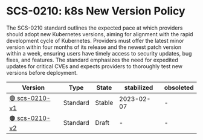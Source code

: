 # SCS-0210: k8s New Version Policy

The SCS-0210 standard outlines the expected pace at which providers should adopt new Kubernetes versions, aiming for alignment with the rapid development cycle of Kubernetes. Providers must offer the latest minor version within four months of its release and the newest patch version within a week, ensuring users have timely access to security updates, bug fixes, and features. The standard emphasizes the need for expedited updates for critical CVEs and expects providers to thoroughly test new versions before deployment.

| Version  | Type  | State   | stabilized | obsoleted |
| -------- | ----- | ------- | ---------- | --------- |
| [🟢 scs-0210-v1](/standards/scs-0210-v1-k8s-new-version-policy)  | Standard  | Stable  | 2023-02-07  | -  |
| [🟠 scs-0210-v2](/standards/scs-0210-v2-k8s-version-policy)  | Standard  | Draft  | -  | -  |
